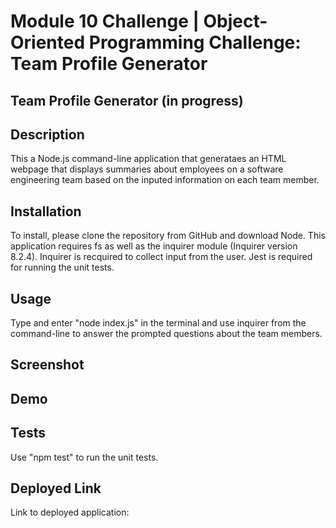 # Module 10 Challenge | Object-Oriented Programming Challenge: Team Profile Generator
## Team Profile Generator (in progress)
## Description
This a Node.js command-line application that generataes an HTML webpage that displays summaries about employees on a software engineering team based on the inputed information on each team member. 
## Installation
To install, please clone the repository from GitHub and download Node. This application requires fs as well as the inquirer module (Inquirer version 8.2.4). Inquirer is recquired to collect input from the user. Jest is required for running the unit tests. 
## Usage
Type and enter "node index.js" in the terminal and use inquirer from the command-line to answer the prompted questions about the team members. 
## Screenshot

## Demo 

## Tests
Use "npm test" to run the unit tests.

## Deployed Link
Link to deployed application:

